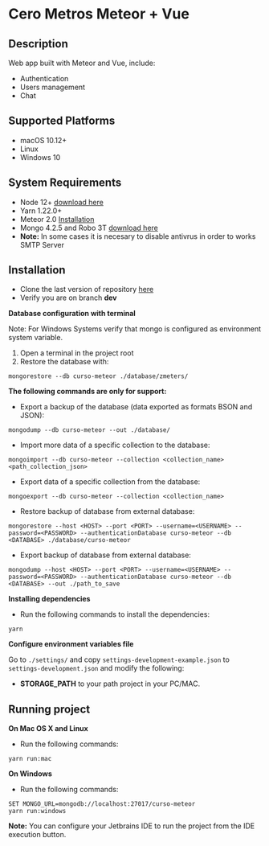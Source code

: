 # Cero Metros Meteor + Vue

## Description

Web app built with Meteor and Vue, include:
- Authentication
- Users management
- Chat


Supported Platforms
-------------------

- macOS 10.12+
- Linux
- Windows 10

System Requirements
-------------------

- Node 12+ [download here](https://nodejs.org/es/download/)
- Yarn 1.22.0+
- Meteor 2.0 [Installation](https://www.meteor.com/install)
- Mongo 4.2.5 and Robo 3T [download here](https://www.mongodb.com/download-center/community)
- **Note:** In some cases it is necesary to disable antivrus in order to works SMTP Server

## Installation

- Clone the last version of repository [here](https://github.com/<your_username>/<your_repo_name>.git)
- Verify you are on branch **dev**

**Database configuration with terminal**

Note: For Windows Systems verify that mongo is configured as environment system variable.

1. Open a terminal in the project root
2. Restore the database with:
```shell
mongorestore --db curso-meteor ./database/zmeters/
```

**The following commands are only for support:**

- Export a backup of the database (data exported as formats BSON and JSON):
```shell
mongodump --db curso-meteor --out ./database/
```

- Import more data of a specific collection to the database:
```shell
mongoimport --db curso-meteor --collection <collection_name> <path_collection_json>
```

- Export data of a specific collection from the database:
```shell
mongoexport --db curso-meteor --collection <collection_name>
```

- Restore backup of database from external database:
```shell
mongorestore --host <HOST> --port <PORT> --username=<USERNAME> --password=<PASSWORD> --authenticationDatabase curso-meteor --db <DATABASE> ./database/curso-meteor
```

- Export backup of database from external database:
```shell
mongodump --host <HOST> --port <PORT> --username=<USERNAME> --password=<PASSWORD> --authenticationDatabase curso-meteor --db <DATABASE> --out ./path_to_save
```

**Installing dependencies**

- Run the following commands to install the dependencies:
```shell
yarn
```

**Configure environment variables file**

Go to `./settings/` and copy `settings-development-example.json` to `settings-development.json` and modify the following:

- **STORAGE_PATH** to your path project in your PC/MAC.

Running project
---------------

**On Mac OS X and Linux**
- Run the following commands:
```shell
yarn run:mac
```

**On Windows**
- Run the following commands:
```shell
SET MONGO_URL=mongodb://localhost:27017/curso-meteor
yarn run:windows
```


**Note:**
You can configure your Jetbrains IDE to run the project from the IDE execution button.
